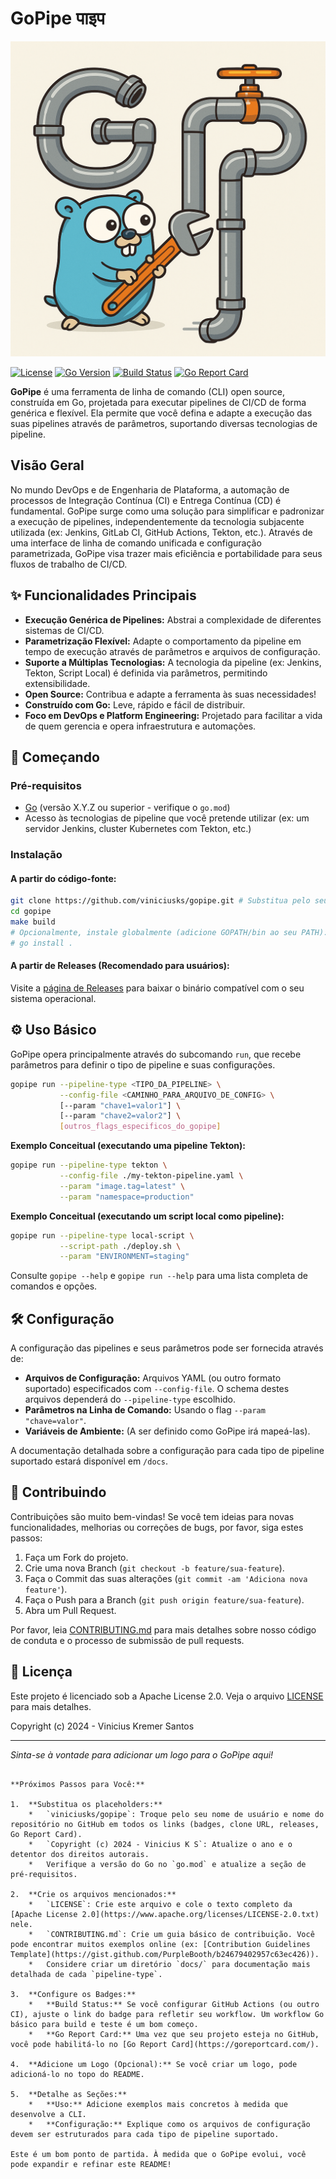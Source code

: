# GoPipe पाइप

![Logo do Projeto](https://github.com/viniciusks/gopipe/blob/6f9ae148729bb1d03b9bc54a13aef9e8e3d47a03/assets/img/gopipe_logo.png)

[![License](https://img.shields.io/badge/License-Apache_2.0-blue.svg)](https://opensource.org/licenses/Apache-2.0)
[![Go Version](https://img.shields.io/github/go-mod/go-version/viniciusks/gopipe)](https://golang.org) <!-- Substitua 'viniciusks/gopipe' pelo seu usuário/repo -->
[![Build Status](https://img.shields.io/github/actions/workflow/status/viniciusks/gopipe/go.yml?branch=main)](https://github.com/viniciusks/gopipe/actions) <!-- Substitua 'viniciusks/gopipe' e ajuste o nome do workflow se necessário -->
[![Go Report Card](https://goreportcard.com/badge/github.com/viniciusks/gopipe)](https://goreportcard.com/report/github.com/viniciusks/gopipe) <!-- Substitua 'viniciusks/gopipe' -->

**GoPipe** é uma ferramenta de linha de comando (CLI) open source, construída em Go, projetada para executar pipelines de CI/CD de forma genérica e flexível. Ela permite que você defina e adapte a execução das suas pipelines através de parâmetros, suportando diversas tecnologias de pipeline.

## Visão Geral

No mundo DevOps e de Engenharia de Plataforma, a automação de processos de Integração Contínua (CI) e Entrega Contínua (CD) é fundamental. GoPipe surge como uma solução para simplificar e padronizar a execução de pipelines, independentemente da tecnologia subjacente utilizada (ex: Jenkins, GitLab CI, GitHub Actions, Tekton, etc.). Através de uma interface de linha de comando unificada e configuração parametrizada, GoPipe visa trazer mais eficiência e portabilidade para seus fluxos de trabalho de CI/CD.

## ✨ Funcionalidades Principais

- **Execução Genérica de Pipelines:** Abstrai a complexidade de diferentes sistemas de CI/CD.
- **Parametrização Flexível:** Adapte o comportamento da pipeline em tempo de execução através de parâmetros e arquivos de configuração.
- **Suporte a Múltiplas Tecnologias:** A tecnologia da pipeline (ex: Jenkins, Tekton, Script Local) é definida via parâmetros, permitindo extensibilidade.
- **Open Source:** Contribua e adapte a ferramenta às suas necessidades!
- **Construído com Go:** Leve, rápido e fácil de distribuir.
- **Foco em DevOps e Platform Engineering:** Projetado para facilitar a vida de quem gerencia e opera infraestrutura e automações.

## 🚀 Começando

### Pré-requisitos

- [Go](https://golang.org/doc/install) (versão X.Y.Z ou superior - verifique o `go.mod`)
- Acesso às tecnologias de pipeline que você pretende utilizar (ex: um servidor Jenkins, cluster Kubernetes com Tekton, etc.)

### Instalação

#### A partir do código-fonte:

```bash
git clone https://github.com/viniciusks/gopipe.git # Substitua pelo seu usuário/repo
cd gopipe
make build
# Opcionalmente, instale globalmente (adicione GOPATH/bin ao seu PATH):
# go install .
```

#### A partir de Releases (Recomendado para usuários):

Visite a [página de Releases](https://github.com/viniciusks/gopipe/releases) para baixar o binário compatível com o seu sistema operacional. <!-- Substitua pelo seu usuário/repo -->

## ⚙️ Uso Básico

GoPipe opera principalmente através do subcomando `run`, que recebe parâmetros para definir o tipo de pipeline e suas configurações.

```bash
gopipe run --pipeline-type <TIPO_DA_PIPELINE> \
           --config-file <CAMINHO_PARA_ARQUIVO_DE_CONFIG> \
           [--param "chave1=valor1"] \
           [--param "chave2=valor2"] \
           [outros_flags_especificos_do_gopipe]
```

**Exemplo Conceitual (executando uma pipeline Tekton):**

```bash
gopipe run --pipeline-type tekton \
           --config-file ./my-tekton-pipeline.yaml \
           --param "image.tag=latest" \
           --param "namespace=production"
```

**Exemplo Conceitual (executando um script local como pipeline):**

```bash
gopipe run --pipeline-type local-script \
           --script-path ./deploy.sh \
           --param "ENVIRONMENT=staging"
```

Consulte `gopipe --help` e `gopipe run --help` para uma lista completa de comandos e opções.

## 🛠️ Configuração

A configuração das pipelines e seus parâmetros pode ser fornecida através de:

- **Arquivos de Configuração:** Arquivos YAML (ou outro formato suportado) especificados com `--config-file`. O schema destes arquivos dependerá do `--pipeline-type` escolhido.
- **Parâmetros na Linha de Comando:** Usando o flag `--param "chave=valor"`.
- **Variáveis de Ambiente:** (A ser definido como GoPipe irá mapeá-las).

A documentação detalhada sobre a configuração para cada tipo de pipeline suportado estará disponível em `/docs`. <!-- Crie um diretório docs -->

## 🤝 Contribuindo

Contribuições são muito bem-vindas! Se você tem ideias para novas funcionalidades, melhorias ou correções de bugs, por favor, siga estes passos:

1.  Faça um Fork do projeto.
2.  Crie uma nova Branch (`git checkout -b feature/sua-feature`).
3.  Faça o Commit das suas alterações (`git commit -am 'Adiciona nova feature'`).
4.  Faça o Push para a Branch (`git push origin feature/sua-feature`).
5.  Abra um Pull Request.

Por favor, leia [CONTRIBUTING.md](CONTRIBUTING.md) para mais detalhes sobre nosso código de conduta e o processo de submissão de pull requests. <!-- Crie um arquivo CONTRIBUTING.md -->

## 📄 Licença

Este projeto é licenciado sob a Apache License 2.0. Veja o arquivo [LICENSE](LICENSE) para mais detalhes.

Copyright (c) 2024 - Vinicius Kremer Santos <viniciusks>

---

_Sinta-se à vontade para adicionar um logo para o GoPipe aqui!_

```

**Próximos Passos para Você:**

1.  **Substitua os placeholders:**
    *   `viniciusks/gopipe`: Troque pelo seu nome de usuário e nome do repositório no GitHub em todos os links (badges, clone URL, releases, Go Report Card).
    *   `Copyright (c) 2024 - Vinicius K S`: Atualize o ano e o detentor dos direitos autorais.
    *   Verifique a versão do Go no `go.mod` e atualize a seção de pré-requisitos.

2.  **Crie os arquivos mencionados:**
    *   `LICENSE`: Crie este arquivo e cole o texto completo da [Apache License 2.0](https://www.apache.org/licenses/LICENSE-2.0.txt) nele.
    *   `CONTRIBUTING.md`: Crie um guia básico de contribuição. Você pode encontrar muitos exemplos online (ex: [Contribution Guidelines Template](https://gist.github.com/PurpleBooth/b24679402957c63ec426)).
    *   Considere criar um diretório `docs/` para documentação mais detalhada de cada `pipeline-type`.

3.  **Configure os Badges:**
    *   **Build Status:** Se você configurar GitHub Actions (ou outro CI), ajuste o link do badge para refletir seu workflow. Um workflow Go básico para build e teste é um bom começo.
    *   **Go Report Card:** Uma vez que seu projeto esteja no GitHub, você pode habilitá-lo no [Go Report Card](https://goreportcard.com/).

4.  **Adicione um Logo (Opcional):** Se você criar um logo, pode adicioná-lo no topo do README.

5.  **Detalhe as Seções:**
    *   **Uso:** Adicione exemplos mais concretos à medida que desenvolve a CLI.
    *   **Configuração:** Explique como os arquivos de configuração devem ser estruturados para cada tipo de pipeline suportado.

Este é um bom ponto de partida. À medida que o GoPipe evolui, você pode expandir e refinar este README!
```
